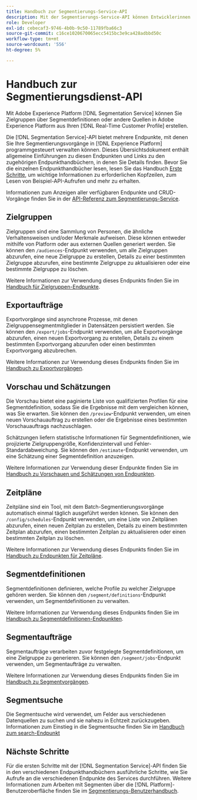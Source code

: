 ```yaml
---
title: Handbuch zur Segmentierungs-Service-API
description: Mit der Segmentierungs-Service-API können Entwicklerinnen und Entwickler Segmentierungsvorgänge in Adobe Experience Platform programmgesteuert verwalten. In diesem Handbuch erfahren Sie, wie Sie wichtige Vorgänge mit der API durchführen.
role: Developer
exl-id: cebecaf3-9746-4b0b-9c50-11789fba66c3
source-git-commit: c16ce1020670065ecc5415bc3e9ca428adbbd50c
workflow-type: tm+mt
source-wordcount: '556'
ht-degree: 5%

---
```


# Handbuch zur Segmentierungsdienst-API

Mit Adobe Experience Platform [!DNL Segmentation Service] können Sie Zielgruppen über Segmentdefinitionen oder andere Quellen in Adobe Experience Platform aus Ihren [!DNL Real-Time Customer Profile] erstellen.

Die [!DNL Segmentation Service]-API bietet mehrere Endpunkte, mit denen Sie Ihre Segmentierungsvorgänge in [!DNL Experience Platform] programmgesteuert verwalten können. Dieses Übersichtsdokument enthält allgemeine Einführungen zu diesen Endpunkten und Links zu den zugehörigen Endpunkthandbüchern, in denen Sie Details finden. Bevor Sie die einzelnen Endpunkthandbücher lesen, lesen Sie das Handbuch [Erste Schritte](./getting-started.md), um wichtige Informationen zu erforderlichen Kopfzeilen, zum Lesen von Beispiel-API-Aufrufen und mehr zu erhalten.

Informationen zum Anzeigen aller verfügbaren Endpunkte und CRUD-Vorgänge finden Sie in der [API-Referenz zum Segmentierungs-Service](https://www.adobe.io/experience-platform-apis/references/segmentation/).

## Zielgruppen

Zielgruppen sind eine Sammlung von Personen, die ähnliche Verhaltensweisen und/oder Merkmale aufweisen. Diese können entweder mithilfe von Platform oder aus externen Quellen generiert werden. Sie können den `/audiences`-Endpunkt verwenden, um alle Zielgruppen abzurufen, eine neue Zielgruppe zu erstellen, Details zu einer bestimmten Zielgruppe abzurufen, eine bestimmte Zielgruppe zu aktualisieren oder eine bestimmte Zielgruppe zu löschen.

Weitere Informationen zur Verwendung dieses Endpunkts finden Sie im [Handbuch für Zielgruppen-Endpunkte](./audiences.md).

## Exportaufträge

Exportvorgänge sind asynchrone Prozesse, mit denen Zielgruppensegmentmitglieder in Datensätzen persistiert werden. Sie können den `/export/jobs`-Endpunkt verwenden, um alle Exportvorgänge abzurufen, einen neuen Exportvorgang zu erstellen, Details zu einem bestimmten Exportvorgang abzurufen oder einen bestimmten Exportvorgang abzubrechen.

Weitere Informationen zur Verwendung dieses Endpunkts finden Sie im [Handbuch zu Exportvorgängen](./export-jobs.md).

## Vorschau und Schätzungen

Die Vorschau bietet eine paginierte Liste von qualifizierten Profilen für eine Segmentdefinition, sodass Sie die Ergebnisse mit dem vergleichen können, was Sie erwarten. Sie können den `/preview`-Endpunkt verwenden, um einen neuen Vorschauauftrag zu erstellen oder die Ergebnisse eines bestimmten Vorschauauftrags nachzuschlagen.

Schätzungen liefern statistische Informationen für Segmentdefinitionen, wie projizierte Zielgruppengröße, Konfidenzintervall und Fehler-Standardabweichung. Sie können den `/estimate`-Endpunkt verwenden, um eine Schätzung einer Segmentdefinition anzuzeigen.

Weitere Informationen zur Verwendung dieser Endpunkte finden Sie im [Handbuch zu Vorschauen und Schätzungen von Endpunkten](./previews-and-estimates.md).

## Zeitpläne

Zeitpläne sind ein Tool, mit dem Batch-Segmentierungsvorgänge automatisch einmal täglich ausgeführt werden können. Sie können den `/config/schedules`-Endpunkt verwenden, um eine Liste von Zeitplänen abzurufen, einen neuen Zeitplan zu erstellen, Details zu einem bestimmten Zeitplan abzurufen, einen bestimmten Zeitplan zu aktualisieren oder einen bestimmten Zeitplan zu löschen.

Weitere Informationen zur Verwendung dieses Endpunkts finden Sie im [Handbuch zu Endpunkten für Zeitpläne](./schedules.md).

## Segmentdefinitionen

Segmentdefinitionen definieren, welche Profile zu welcher Zielgruppe gehören werden. Sie können den `/segment/definitions`-Endpunkt verwenden, um Segmentdefinitionen zu verwalten.

Weitere Informationen zur Verwendung dieses Endpunkts finden Sie im [Handbuch zu Segmentdefinitionen-Endpunkten](./segment-definitions.md).

## Segmentaufträge

Segmentaufträge verarbeiten zuvor festgelegte Segmentdefinitionen, um eine Zielgruppe zu generieren. Sie können den `/segment/jobs`-Endpunkt verwenden, um Segmentaufträge zu verwalten.

Weitere Informationen zur Verwendung dieses Endpunkts finden Sie im [Handbuch zu Segmentvorgängen](./segment-jobs.md).

## Segmentsuche

Die Segmentsuche wird verwendet, um Felder aus verschiedenen Datenquellen zu suchen und sie nahezu in Echtzeit zurückzugeben. Informationen zum Einstieg in die Segmentsuche finden Sie im [Handbuch zum search-Endpunkt](segment-search.md)

## Nächste Schritte

Für die ersten Schritte mit der [!DNL Segmentation Service]-API finden Sie in den verschiedenen Endpunkthandbüchern ausführliche Schritte, wie Sie Aufrufe an die verschiedenen Endpunkte des Services durchführen. Weitere Informationen zum Arbeiten mit Segmenten über die [!DNL Platform]-Benutzeroberfläche finden Sie im [Segmentierungs-Benutzerhandbuch](../ui/overview.md).
